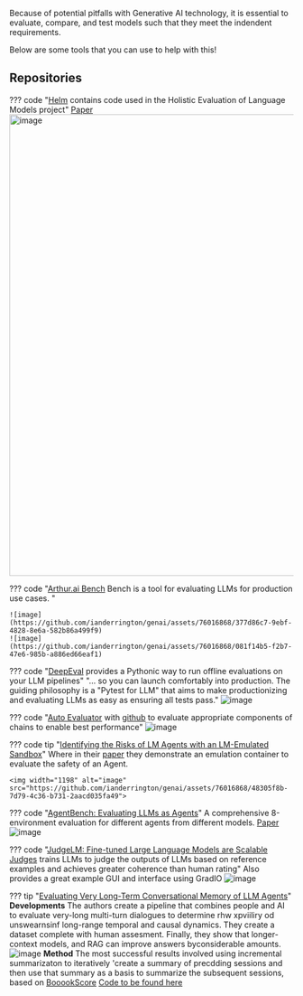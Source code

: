 Because of potential pitfalls with Generative AI technology, it is essential to evaluate, compare, and test models such that they meet the indendent requirements.

Below are some tools that you can use to help with this!

## Repositories

??? code "[Helm](https://github.com/stanford-crfm/helm) contains code used in the Holistic Evaluation of Language Models project"
    [Paper](https://arxiv.org/pdf/2211.09110.pdf)
    <img width="817" alt="image" src="https://github.com/ianderrington/genai/assets/76016868/40b280b6-749e-49fd-8e72-3b51c38d06b9">

??? code "[Arthur.ai Bench](https://github.com/arthur-ai/bench) Bench is a tool for evaluating LLMs for production use cases. "

    ![image](https://github.com/ianderrington/genai/assets/76016868/377d86c7-9ebf-4828-8e6a-582b86a499f9)
    ![image](https://github.com/ianderrington/genai/assets/76016868/081f14b5-f2b7-47e6-985b-a886ed66eaf1)

??? code "[DeepEval](https://github.com/mr-gpt/deepeval) provides a Pythonic way to run offline evaluations on your LLM pipelines"
    "... so you can launch comfortably into production. The guiding philosophy is a "Pytest for LLM" that aims to make productionizing and evaluating LLMs as easy as ensuring all tests pass."
    ![image](https://github.com/mr-gpt/deepeval/blob/main/assets/synthetic-query-generation.png)


??? code "[Auto Evaluator](https://autoevaluator.langchain.com/) with [github](https://github.com/rlancemartin/auto-evaluator) to evaluate appropriate components of chains to enable best performance"
    ![image](https://blog.langchain.dev/content/images/size/w1600/2023/04/auto-eval.png)


??? code tip "[Identifying the Risks of LM Agents with an LM-Emulated Sandbox](https://arxiv.org/pdf/2309.15817.pdf)"
    Where in their [paper](https://arxiv.org/pdf/2309.15817.pdf) they demonstrate an emulation container to evaluate the safety of an Agent.

    <img width="1198" alt="image" src="https://github.com/ianderrington/genai/assets/76016868/48305f8b-7d79-4c36-b731-2aacd035fa49">

??? code "[AgentBench: Evaluating LLMs as Agents](https://github.com/THUDM/AgentBench)"
    A comprehensive 8-environment evaluation for different agents from different models.
    [Paper](https://arxiv.org/pdf/2308.03688.pdf)
    ![image](https://github.com/ianderrington/genai/assets/76016868/b6d3e2d8-7548-4336-b9ae-ced2844aa6ae)

??? code "[JudgeLM: Fine-tuned Large Language Models are Scalable Judges](https://github.com/baaivision/judgelm) trains LLMs to judge the outputs of LLMs based on reference examples and achieves greater coherence than human rating"
    Also provides a great example GUI and interface using GradIO
    ![image](https://github.com/ianderrington/genai/assets/76016868/4a3ca49f-39d0-453c-98f5-3498d743afa1)

??? tip "[Evaluating Very Long-Term Conversational Memory of LLM Agents](https://arxiv.org/pdf/2402.17753.pdf)"
    **Developments** The authors create a pipeline that combines people and AI to evaluate very-long multi-turn dialogues to determine rhw xpviiliry od unswearnsinf long-range temporal and causal dynamics. They create a dataset complete with human assesment. Finally, they show that longer-context models, and RAG can improve answers byconsiderable amounts. 
    ![image](https://github.com/ianderrington/genai/assets/76016868/96c71458-be87-4e9d-9a7e-2cbe6b3ee9cd)
    **Method**
    The most successful results involved using incremental summarizaton to iteratively 'create a summary of precdding sessions and then use that summary as a basis to summarize the subsequent sessions, based on [BooookScore](https://arxiv.org/abs/2310.00785)
    [Code to be found here](https://github.com/snap-research/LoCoMo)

